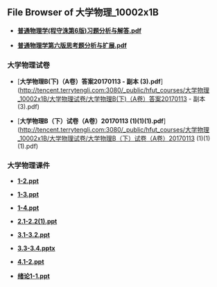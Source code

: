 ## File Browser of 大学物理_10002x1B

- [**普通物理学(程守洙第6版)习题分析与解答.pdf**](http://tencent.terrytengli.com:3080/_public/hfut_courses/大学物理_10002x1B/普通物理学(程守洙第6版)习题分析与解答.pdf)

- [**普通物理学第六版思考题分析与扩展.pdf**](http://tencent.terrytengli.com:3080/_public/hfut_courses/大学物理_10002x1B/普通物理学第六版思考题分析与扩展.pdf)

### 大学物理试卷

- [**大学物理B(下)（A卷）答案20170113 - 副本 (3).pdf**](http://tencent.terrytengli.com:3080/_public/hfut_courses/大学物理_10002x1B/大学物理试卷/大学物理B(下)（A卷）答案20170113 - 副本 (3).pdf)

- [**大学物理B（下）试卷（A卷）20170113 (1)(1)(1).pdf**](http://tencent.terrytengli.com:3080/_public/hfut_courses/大学物理_10002x1B/大学物理试卷/大学物理B（下）试卷（A卷）20170113 (1)(1)(1).pdf)

### 大学物理课件

- [**1-2.ppt**](http://tencent.terrytengli.com:3080/_public/hfut_courses/大学物理_10002x1B/大学物理课件/1-2.ppt)

- [**1-3.ppt**](http://tencent.terrytengli.com:3080/_public/hfut_courses/大学物理_10002x1B/大学物理课件/1-3.ppt)

- [**1-4.ppt**](http://tencent.terrytengli.com:3080/_public/hfut_courses/大学物理_10002x1B/大学物理课件/1-4.ppt)

- [**2.1-2.2(1).ppt**](http://tencent.terrytengli.com:3080/_public/hfut_courses/大学物理_10002x1B/大学物理课件/2.1-2.2(1).ppt)

- [**3.1-3.2.ppt**](http://tencent.terrytengli.com:3080/_public/hfut_courses/大学物理_10002x1B/大学物理课件/3.1-3.2.ppt)

- [**3.3-3.4.pptx**](http://tencent.terrytengli.com:3080/_public/hfut_courses/大学物理_10002x1B/大学物理课件/3.3-3.4.pptx)

- [**4.1-2.ppt**](http://tencent.terrytengli.com:3080/_public/hfut_courses/大学物理_10002x1B/大学物理课件/4.1-2.ppt)

- [**绪论1-1.ppt**](http://tencent.terrytengli.com:3080/_public/hfut_courses/大学物理_10002x1B/大学物理课件/绪论1-1.ppt)

